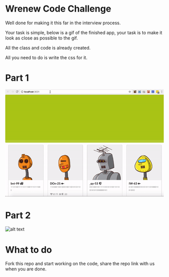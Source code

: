 # Wrenew Code Challenge

Well done for making it this far in the interview process. 

Your task is simple, below is a gif of the finished app, your task is to make it look as close as possible to the gif.

All the class and code is already created. 

All you need to do is write the css for it.

# Part 1

![alt text][checkpoint]

[checkpoint]: ./public/checkpoint_demo.gif "Checkpoint demo"

# Part 2

![alt text][full_demo]

[full_demo]: ./public/full_demo.gif "Full demo"

# What to do

Fork this repo and start working on the code, share the repo link with us when you are done. 
